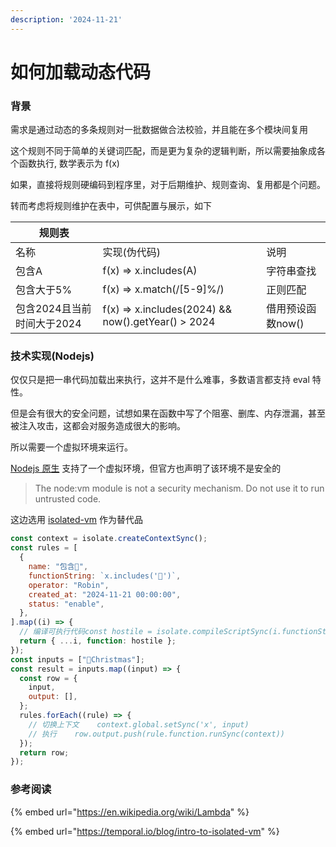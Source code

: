 ```yaml
---
description: '2024-11-21'
---
```


# 如何加载动态代码

### 背景

需求是通过动态的多条规则对一批数据做合法校验，并且能在多个模块间复用

这个规则不同于简单的关键词匹配，而是更为复杂的逻辑判断，所以需要抽象成各个函数执行, 数学表示为 f(x)

如果，直接将规则硬编码到程序里，对于后期维护、规则查询、复用都是个问题。

转而考虑将规则维护在表中，可供配置与展示，如下

| 规则表               |                                                    |             |
| ----------------- | -------------------------------------------------- | ----------- |
| 名称                | 实现(伪代码)                                            | 说明          |
| 包含A               | f(x) => x.includes(A)                              | 字符串查找       |
| 包含大于5%            | f(x) => x.match(/\[5-9]%/)                         | 正则匹配        |
| 包含2024且当前时间大于2024 | f(x) => x.includes(2024) && now().getYear() > 2024 | 借用预设函数now() |

### 技术实现(Nodejs)

仅仅只是把一串代码加载出来执行，这并不是什么难事，多数语言都支持 eval 特性。

但是会有很大的安全问题，试想如果在函数中写了个阻塞、删库、内存泄漏，甚至被注入攻击，这都会对服务造成很大的影响。

所以需要一个虚拟环境来运行。

[Nodejs 原生](https://nodejs.org/api/vm.html#vm-executing-javascript) 支持了一个虚拟环境，但官方也声明了该环境不是安全的

> The node:vm module is not a security mechanism. Do not use it to run untrusted code.

这边选用 [isolated-vm](https://github.com/laverdet/isolated-vm) 作为替代品

```javascript
const context = isolate.createContextSync();
const rules = [
  {
    name: "包含🎄",
    functionString: `x.includes('🎄')`,
    operator: "Robin",
    created_at: "2024-11-21 00:00:00",
    status: "enable",
  },
].map((i) => {
  // 编译可执行代码const hostile = isolate.compileScriptSync(i.functionString)
  return { ...i, function: hostile };
});
const inputs = ["🎄Christmas"];
const result = inputs.map((input) => {
  const row = {
    input,
    output: [],
  };
  rules.forEach((rule) => {
    // 切换上下文    context.global.setSync('x', input)
    // 执行    row.output.push(rule.function.runSync(context))
  });
  return row;
});

```

### 参考阅读

{% embed url="https://en.wikipedia.org/wiki/Lambda" %}

{% embed url="https://temporal.io/blog/intro-to-isolated-vm" %}

